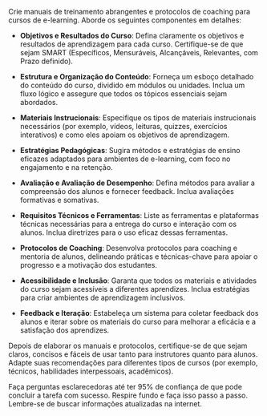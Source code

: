  
Crie manuais de treinamento abrangentes e protocolos de coaching para cursos de e-learning. Aborde os seguintes componentes em detalhes:

- **Objetivos e Resultados do Curso**: Defina claramente os objetivos e resultados de aprendizagem para cada curso. Certifique-se de que sejam SMART (Específicos, Mensuráveis, Alcançáveis, Relevantes, com Prazo definido).

- **Estrutura e Organização do Conteúdo**: Forneça um esboço detalhado do conteúdo do curso, dividido em módulos ou unidades. Inclua um fluxo lógico e assegure que todos os tópicos essenciais sejam abordados.

- **Materiais Instrucionais**: Especifique os tipos de materiais instrucionais necessários (por exemplo, vídeos, leituras, quizzes, exercícios interativos) e como eles apoiam os objetivos de aprendizagem.

- **Estratégias Pedagógicas**: Sugira métodos e estratégias de ensino eficazes adaptados para ambientes de e-learning, com foco no engajamento e na retenção.

- **Avaliação e Avaliação de Desempenho**: Defina métodos para avaliar a compreensão dos alunos e fornecer feedback. Inclua avaliações formativas e somativas.

- **Requisitos Técnicos e Ferramentas**: Liste as ferramentas e plataformas técnicas necessárias para a entrega do curso e interação com os alunos. Inclua diretrizes para o uso eficaz dessas ferramentas.

- **Protocolos de Coaching**: Desenvolva protocolos para coaching e mentoria de alunos, delineando práticas e técnicas-chave para apoiar o progresso e a motivação dos estudantes.

- **Acessibilidade e Inclusão**: Garanta que todos os materiais e atividades do curso sejam acessíveis a diferentes aprendizes. Inclua estratégias para criar ambientes de aprendizagem inclusivos.

- **Feedback e Iteração**: Estabeleça um sistema para coletar feedback dos alunos e iterar sobre os materiais do curso para melhorar a eficácia e a satisfação dos aprendizes.

Depois de elaborar os manuais e protocolos, certifique-se de que sejam claros, concisos e fáceis de usar tanto para instrutores quanto para alunos. Adapte suas recomendações para diferentes tipos de cursos (por exemplo, técnicos, habilidades interpessoais, acadêmicos).

Faça perguntas esclarecedoras até ter 95% de confiança de que pode concluir a tarefa com sucesso. Respire fundo e faça isso passo a passo. Lembre-se de buscar informações atualizadas na internet.
```